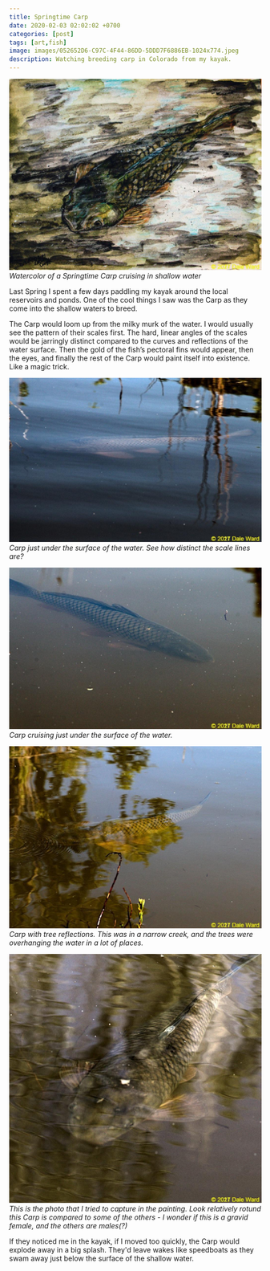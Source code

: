 ```yaml
---
title: Springtime Carp
date: 2020-02-03 02:02:02 +0700
categories: [post]
tags: [art,fish]
image: images/052652D6-C97C-4F44-86DD-5DDD7F6886EB-1024x774.jpeg
description: Watching breeding carp in Colorado from my kayak.
---
```


![](images/052652D6-C97C-4F44-86DD-5DDD7F6886EB-1024x774.jpeg) *Watercolor of a Springtime Carp cruising in shallow water*

Last Spring I spent a few days paddling my kayak around the local reservoirs and ponds. One of the cool things I saw was the Carp as they come into the shallow waters to breed.

The Carp would loom up from the milky murk of the water. I would usually see the pattern of their scales first. The hard, linear angles of the scales would be jarringly distinct compared to the curves and reflections of the water surface. Then the gold of the fish’s pectoral fins would appear, then the eyes, and finally the rest of the Carp would paint itself into existence. Like a magic trick.


![](images/140D28F4-3DCB-4742-B8C0-4B43136DBD5A.jpeg) *Carp just under the surface of the water. See how distinct the scale lines are?*

![](images/3260CB01-A149-4804-BA43-44444E36749F.jpeg) *Carp cruising just under the surface of the water.*

![](images/7546D473-CD88-4907-B3F5-28CCF432E7FF.jpeg) *Carp with tree reflections. This was in a narrow creek, and the trees were overhanging the water in a lot of places.*

![](images/DB1C1145-22F1-44E8-A595-49963FCF90C2.jpeg) *This is the photo that I tried to capture in the painting. Look relatively rotund this Carp is compared to some of the others - I wonder if this is a gravid female, and the others are males(?)*

If they noticed me in the kayak, if I moved too quickly, the Carp would explode away in a big splash. They'd leave wakes like speedboats as they swam away just below the surface of the shallow water.